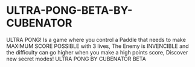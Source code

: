 # ULTRA-PONG-BETA-BY-CUBENATOR
ULTRA PONG! Is a game where you control a Paddle that needs to make MAXIMUM SCORE POSSIBLE with 3 lives, The Enemy is INVENCIBLE and the difficulty can go higher when you make a high points score, Discover new secret modes! ULTRA PONG BY CUBENATOR BETA
